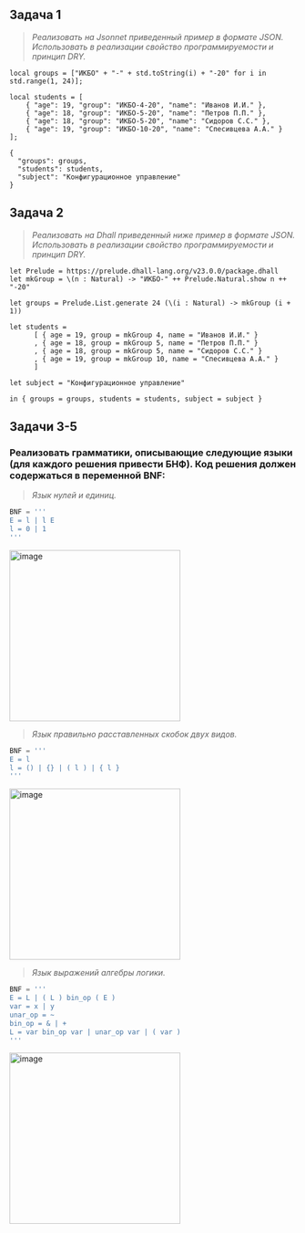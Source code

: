 ## Задача 1
> _Реализовать на Jsonnet приведенный пример в формате JSON. Использовать в реализации свойство программируемости и принцип DRY._

```jsonnet
local groups = ["ИКБО" + "-" + std.toString(i) + "-20" for i in std.range(1, 24)];

local students = [
    { "age": 19, "group": "ИКБО-4-20", "name": "Иванов И.И." },
    { "age": 18, "group": "ИКБО-5-20", "name": "Петров П.П." },
    { "age": 18, "group": "ИКБО-5-20", "name": "Сидоров С.С." },
    { "age": 19, "group": "ИКБО-10-20", "name": "Cпесивцева А.А." }  
];

{
  "groups": groups,
  "students": students,
  "subject": "Конфигурационное управление"
}
```

## Задача 2
> _Реализовать на Dhall приведенный ниже пример в формате JSON. Использовать в реализации свойство программируемости и принцип DRY._

```dhall
let Prelude = https://prelude.dhall-lang.org/v23.0.0/package.dhall 
let mkGroup = \(n : Natural) -> "ИКБО-" ++ Prelude.Natural.show n ++ "-20"

let groups = Prelude.List.generate 24 (\(i : Natural) -> mkGroup (i + 1))

let students =
      [ { age = 19, group = mkGroup 4, name = "Иванов И.И." }
      , { age = 18, group = mkGroup 5, name = "Петров П.П." }
      , { age = 18, group = mkGroup 5, name = "Сидоров С.С." }
      , { age = 19, group = mkGroup 10, name = "Спесивцева А.А." }
      ]

let subject = "Конфигурационное управление"

in { groups = groups, students = students, subject = subject }
```

## Задачи 3-5
### Реализовать грамматики, описывающие следующие языки (для каждого решения привести БНФ). Код решения должен содержаться в переменной BNF:
> _Язык нулей и единиц._

```py
BNF = '''
E = l | l E
l = 0 | 1 
'''
```
<img width="300" alt="image" src="https://github.com/user-attachments/assets/82964706-d28f-441f-b47a-529b6db19e04">



> _Язык правильно расставленных скобок двух видов._

```py
BNF = '''
E = l 
l = () | {} | ( l ) | { l }
'''
```
<img width="300" alt="image" src="https://github.com/user-attachments/assets/87ea90e9-e814-404f-8b25-69620a74b21a">



> _Язык выражений алгебры логики._

```py
BNF = '''
E = L | ( L ) bin_op ( E )
var = x | y
unar_op = ~
bin_op = & | +
L = var bin_op var | unar_op var | ( var ) 
'''
```
<img width="300" alt="image" src="https://github.com/user-attachments/assets/ccbeb2bf-e41c-40bd-a49d-423fe4f50522">

